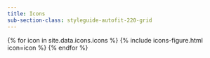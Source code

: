 ```yaml
---
title: Icons
sub-section-class: styleguide-autofit-220-grid
---
```


{% for icon in site.data.icons.icons %}
{% include icons-figure.html icon=icon %}
{% endfor %}

